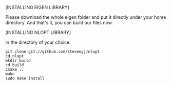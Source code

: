 
[INSTALLING EIGEN LIBRARY]

Please download the whole eigen folder and put it directly under your home directory.
And that's it, you can build our files now.


[INSTALLING NLOPT LIBRARY]

In the directory of your choice.

	git clone git://github.com/stevengj/nlopt
	cd nlopt
	mkdir build
	cd build
	cmake ..
	make
	sudo make install

